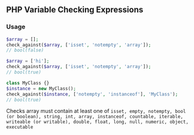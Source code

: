 ## PHP Variable Checking Expressions

### Usage
```php
$array = [];
check_against($array, ['isset', 'notempty', 'array']);
// bool(false)

$array = ['hi'];
check_against($array, ['isset', 'notempty', 'array']);
// bool(true)

class MyClass {}
$instance = new MyClass();
check_against($instance, ['notempty', 'instanceof'], 'MyClass');
// bool(true)
```

Checks array must contain at least one of
`isset, empty, notempty, bool (or boolean), string, int, array, instanceof, countable, iterable, writeable (or writable), double, float, long, null, numeric, object, executable`